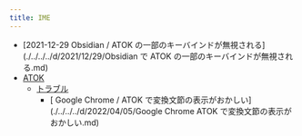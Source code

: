 ```yaml
---
title: IME
---
```



- [2021-12-29 Obsidian / ATOK の一部のキーバインドが無視される](./../../../d/2021/12/29/Obsidian で ATOK の一部のキーバインドが無視される.md)
- [ATOK](./ATOK/index.md)
    - [トラブル](./ATOK/トラブル/index.md)
        - [ Google Chrome / ATOK で変換文節の表示がおかしい](./../../../d/2022/04/05/Google Chrome ATOK で変換文節の表示がおかしい.md)




